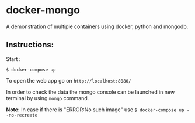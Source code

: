 # docker-mongo
A demonstration of multiple containers using docker, python and mongodb.

## Instructions:
Start :
```
$ docker-compose up
```

To open the web app go on ``` http://localhost:8080/ ```

In order to check the data the mongo console can be launched in new terminal by using ```mongo``` command.

**Note:** In case if there is "ERROR:No such image" use ```$ docker-compose up --no-recreate```
